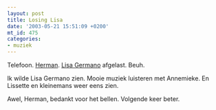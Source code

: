 ```yaml
---
layout: post
title: Losing Lisa
date: '2003-05-21 15:51:09 +0200'
mt_id: 475
categories:
- muziek
---
```

Telefoon. <a href="http://spaceshanty.blogspot.com/">Herman</a>. <a href="http://www.lisagermano.com/">Lisa Germano</a> afgelast. Beuh.

Ik wilde Lisa Germano zien. Mooie muziek luisteren met Annemieke. En Lissette en kleinemans weer eens zien.

Awel, Herman, bedankt voor het bellen. Volgende keer beter.
